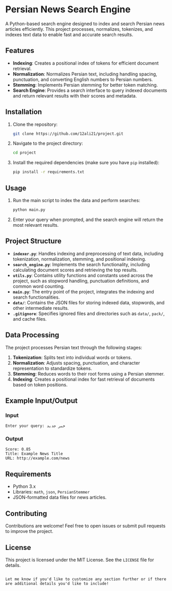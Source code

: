 
# Persian News Search Engine

A Python-based search engine designed to index and search Persian news articles efficiently. This project processes, normalizes, tokenizes, and indexes text data to enable fast and accurate search results.

## Features

- **Indexing**: Creates a positional index of tokens for efficient document retrieval.
- **Normalization**: Normalizes Persian text, including handling spacing, punctuation, and converting English numbers to Persian numbers.
- **Stemming**: Implements Persian stemming for better token matching.
- **Search Engine**: Provides a search interface to query indexed documents and return relevant results with their scores and metadata.

## Installation

1. Clone the repository:
   ```bash
   git clone https://github.com/12ali21/project.git
   ```
2. Navigate to the project directory:
   ```bash
   cd project
   ```
3. Install the required dependencies (make sure you have `pip` installed):
   ```bash
   pip install -r requirements.txt
   ```

## Usage

1. Run the main script to index the data and perform searches:
   ```bash
   python main.py
   ```
2. Enter your query when prompted, and the search engine will return the most relevant results.

## Project Structure

- **`indexer.py`**: Handles indexing and preprocessing of text data, including tokenization, normalization, stemming, and positional indexing.
- **`search_engine.py`**: Implements the search functionality, including calculating document scores and retrieving the top results.
- **`utils.py`**: Contains utility functions and constants used across the project, such as stopword handling, punctuation definitions, and common word counting.
- **`main.py`**: The entry point of the project, integrates the indexing and search functionalities.
- **`data/`**: Contains the JSON files for storing indexed data, stopwords, and other intermediate results.
- **`.gitignore`**: Specifies ignored files and directories such as `data/`, `pack/`, and cache files.

## Data Processing

The project processes Persian text through the following stages:
1. **Tokenization**: Splits text into individual words or tokens.
2. **Normalization**: Adjusts spacing, punctuation, and character representation to standardize tokens.
3. **Stemming**: Reduces words to their root forms using a Persian stemmer.
4. **Indexing**: Creates a positional index for fast retrieval of documents based on token positions.

## Example Input/Output

### Input
```plaintext
Enter your query: خبر جدید
```

### Output
```plaintext
Score: 0.85
Title: Example News Title
URL: http://example.com/news
```

## Requirements

- Python 3.x
- Libraries: `math`, `json`, `PersianStemmer`
- JSON-formatted data files for news articles.

## Contributing

Contributions are welcome! Feel free to open issues or submit pull requests to improve the project.

## License

This project is licensed under the MIT License. See the `LICENSE` file for details.
```

Let me know if you'd like to customize any section further or if there are additional details you'd like to include!
